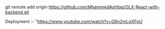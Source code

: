 git remote add origin https://github.com/MhammedAshfaq/OLX-React-with-backend.git



Deployment :- "https://www.youtube.com/watch?v=Q9n2mLqXFpU